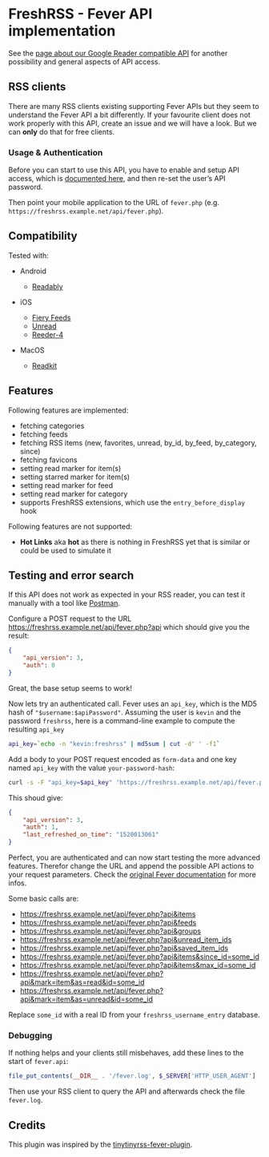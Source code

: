 # FreshRSS - Fever API implementation

See the [page about our Google Reader compatible API](06_Mobile_access.md) for another possibility
and general aspects of API access.

## RSS clients

There are many RSS clients existing supporting Fever APIs but they seem to understand the Fever API a bit differently.
If your favourite client does not work properly with this API, create an issue and we will have a look.
But we can **only** do that for free clients.

### Usage & Authentication

Before you can start to use this API, you have to enable and setup API access, which is [documented here](https://freshrss.github.io/FreshRSS/en/users/06_Mobile_access.html),
and then re-set the user’s API password.

Then point your mobile application to the URL of `fever.php` (e.g. `https://freshrss.example.net/api/fever.php`).

## Compatibility

Tested with:

- Android
  - [Readably](https://play.google.com/store/apps/details?id=com.isaiasmatewos.readably)

- iOS
  - [Fiery Feeds](https://itunes.apple.com/app/fiery-feeds-rss-reader/id1158763303)
  - [Unread](https://itunes.apple.com/app/unread-rss-reader/id1252376153)
  - [Reeder-4](https://itunes.apple.com/de/app/reeder-4/id1449412357)

- MacOS
  - [Readkit](https://itunes.apple.com/app/readkit/id588726889)


## Features

Following features are implemented:

- fetching categories
- fetching feeds
- fetching RSS items (new, favorites, unread, by_id, by_feed, by_category, since)
- fetching favicons
- setting read marker for item(s)
- setting starred marker for item(s)
- setting read marker for feed
- setting read marker for category
- supports FreshRSS extensions, which use the `entry_before_display` hook

Following features are not supported:
- **Hot Links** aka **hot** as there is nothing in FreshRSS yet that is similar or could be used to simulate it

## Testing and error search

If this API does not work as expected in your RSS reader, you can test it manually with a tool like [Postman](https://www.getpostman.com/).

Configure a POST request to the URL https://freshrss.example.net/api/fever.php?api which should give you the result:
```json
{
	"api_version": 3,
	"auth": 0
}
```
Great, the base setup seems to work!

Now lets try an authenticated call. Fever uses an `api_key`, which is the MD5 hash of `"$username:$apiPassword"`.
Assuming the user is `kevin` and the password `freshrss`, here is a command-line example to compute the resulting `api_key`

```sh
api_key=`echo -n "kevin:freshrss" | md5sum | cut -d' ' -f1`
```

Add a body to your POST request encoded as `form-data` and one key named `api_key` with the value `your-password-hash`:

```sh
curl -s -F "api_key=$api_key" 'https://freshrss.example.net/api/fever.php?api'
```

This shoud give:
```json
{
	"api_version": 3,
	"auth": 1,
	"last_refreshed_on_time": "1520013061"
}
```
Perfect, you are authenticated and can now start testing the more advanced features. Therefor change the URL and append the possible API actions to your request parameters. Check the [original Fever documentation](https://feedafever.com/api) for more infos.

Some basic calls are:

- https://freshrss.example.net/api/fever.php?api&items
- https://freshrss.example.net/api/fever.php?api&feeds
- https://freshrss.example.net/api/fever.php?api&groups
- https://freshrss.example.net/api/fever.php?api&unread_item_ids
- https://freshrss.example.net/api/fever.php?api&saved_item_ids
- https://freshrss.example.net/api/fever.php?api&items&since_id=some_id
- https://freshrss.example.net/api/fever.php?api&items&max_id=some_id
- https://freshrss.example.net/api/fever.php?api&mark=item&as=read&id=some_id
- https://freshrss.example.net/api/fever.php?api&mark=item&as=unread&id=some_id

Replace `some_id` with a real ID from your `freshrss_username_entry` database.

### Debugging

If nothing helps and your clients still misbehaves, add these lines to the start of `fever.api`:

```php
file_put_contents(__DIR__ . '/fever.log', $_SERVER['HTTP_USER_AGENT'] . ': ' . json_encode($_REQUEST) . PHP_EOL, FILE_APPEND);
```

Then use your RSS client to query the API and afterwards check the file `fever.log`.

## Credits

This plugin was inspired by the [tinytinyrss-fever-plugin](https://github.com/dasmurphy/tinytinyrss-fever-plugin).

